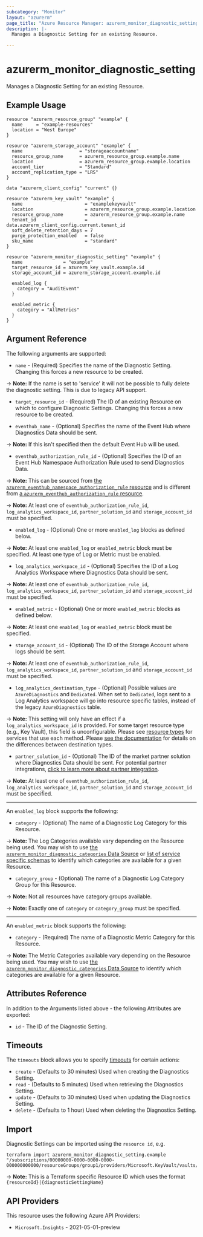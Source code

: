 ```yaml
---
subcategory: "Monitor"
layout: "azurerm"
page_title: "Azure Resource Manager: azurerm_monitor_diagnostic_setting"
description: |-
  Manages a Diagnostic Setting for an existing Resource.

---
```


# azurerm_monitor_diagnostic_setting

Manages a Diagnostic Setting for an existing Resource.

## Example Usage

```hcl
resource "azurerm_resource_group" "example" {
  name     = "example-resources"
  location = "West Europe"
}

resource "azurerm_storage_account" "example" {
  name                     = "storageaccountname"
  resource_group_name      = azurerm_resource_group.example.name
  location                 = azurerm_resource_group.example.location
  account_tier             = "Standard"
  account_replication_type = "LRS"
}

data "azurerm_client_config" "current" {}

resource "azurerm_key_vault" "example" {
  name                       = "examplekeyvault"
  location                   = azurerm_resource_group.example.location
  resource_group_name        = azurerm_resource_group.example.name
  tenant_id                  = data.azurerm_client_config.current.tenant_id
  soft_delete_retention_days = 7
  purge_protection_enabled   = false
  sku_name                   = "standard"
}

resource "azurerm_monitor_diagnostic_setting" "example" {
  name               = "example"
  target_resource_id = azurerm_key_vault.example.id
  storage_account_id = azurerm_storage_account.example.id

  enabled_log {
    category = "AuditEvent"
  }

  enabled_metric {
    category = "AllMetrics"
  }
}
```

## Argument Reference

The following arguments are supported:

* `name` - (Required) Specifies the name of the Diagnostic Setting. Changing this forces a new resource to be created.

-> **Note:** If the name is set to 'service' it will not be possible to fully delete the diagnostic setting. This is due to legacy API support.

* `target_resource_id` - (Required) The ID of an existing Resource on which to configure Diagnostic Settings. Changing this forces a new resource to be created.

* `eventhub_name` - (Optional) Specifies the name of the Event Hub where Diagnostics Data should be sent.

-> **Note:** If this isn't specified then the default Event Hub will be used.

* `eventhub_authorization_rule_id` - (Optional) Specifies the ID of an Event Hub Namespace Authorization Rule used to send Diagnostics Data. 

-> **Note:** This can be sourced from [the `azurerm_eventhub_namespace_authorization_rule` resource](eventhub_namespace_authorization_rule.html) and is different from [a `azurerm_eventhub_authorization_rule` resource](eventhub_authorization_rule.html).

-> **Note:** At least one of `eventhub_authorization_rule_id`, `log_analytics_workspace_id`, `partner_solution_id` and `storage_account_id` must be specified.

* `enabled_log` - (Optional) One or more `enabled_log` blocks as defined below.

-> **Note:** At least one `enabled_log` or `enabled_metric` block must be specified. At least one type of Log or Metric must be enabled.

* `log_analytics_workspace_id` - (Optional) Specifies the ID of a Log Analytics Workspace where Diagnostics Data should be sent.

-> **Note:** At least one of `eventhub_authorization_rule_id`, `log_analytics_workspace_id`, `partner_solution_id` and `storage_account_id` must be specified.

* `enabled_metric` - (Optional) One or more `enabled_metric` blocks as defined below.

-> **Note:** At least one `enabled_log` or `enabled_metric` block must be specified.

* `storage_account_id` - (Optional) The ID of the Storage Account where logs should be sent. 

-> **Note:** At least one of `eventhub_authorization_rule_id`, `log_analytics_workspace_id`, `partner_solution_id` and `storage_account_id` must be specified.

* `log_analytics_destination_type` - (Optional) Possible values are `AzureDiagnostics` and `Dedicated`. When set to `Dedicated`, logs sent to a Log Analytics workspace will go into resource specific tables, instead of the legacy `AzureDiagnostics` table.

-> **Note:** This setting will only have an effect if a `log_analytics_workspace_id` is provided. For some target resource type (e.g., Key Vault), this field is unconfigurable. Please see [resource types](https://learn.microsoft.com/en-us/azure/azure-monitor/reference/tables/azurediagnostics#resource-types) for services that use each method. Please [see the documentation](https://docs.microsoft.com/azure/azure-monitor/platform/diagnostic-logs-stream-log-store#azure-diagnostics-vs-resource-specific) for details on the differences between destination types.

* `partner_solution_id` - (Optional) The ID of the market partner solution where Diagnostics Data should be sent. For potential partner integrations, [click to learn more about partner integration](https://learn.microsoft.com/en-us/azure/partner-solutions/overview).

-> **Note:** At least one of `eventhub_authorization_rule_id`, `log_analytics_workspace_id`, `partner_solution_id` and `storage_account_id` must be specified.

---

An `enabled_log` block supports the following:

* `category` - (Optional) The name of a Diagnostic Log Category for this Resource.

-> **Note:** The Log Categories available vary depending on the Resource being used. You may wish to use [the `azurerm_monitor_diagnostic_categories` Data Source](../d/monitor_diagnostic_categories.html) or [list of service specific schemas](https://docs.microsoft.com/azure/azure-monitor/platform/resource-logs-schema#service-specific-schemas) to identify which categories are available for a given Resource.

* `category_group` - (Optional) The name of a Diagnostic Log Category Group for this Resource.

-> **Note:** Not all resources have category groups available.

-> **Note:** Exactly one of `category` or `category_group` must be specified.

---

An `enabled_metric` block supports the following:

* `category` - (Required) The name of a Diagnostic Metric Category for this Resource.

-> **Note:** The Metric Categories available vary depending on the Resource being used. You may wish to use [the `azurerm_monitor_diagnostic_categories` Data Source](../d/monitor_diagnostic_categories.html) to identify which categories are available for a given Resource.

## Attributes Reference

In addition to the Arguments listed above - the following Attributes are exported:

* `id` - The ID of the Diagnostic Setting.

## Timeouts

The `timeouts` block allows you to specify [timeouts](https://www.terraform.io/language/resources/syntax#operation-timeouts) for certain actions:

* `create` - (Defaults to 30 minutes) Used when creating the Diagnostics Setting.
* `read` - (Defaults to 5 minutes) Used when retrieving the Diagnostics Setting.
* `update` - (Defaults to 30 minutes) Used when updating the Diagnostics Setting.
* `delete` - (Defaults to 1 hour) Used when deleting the Diagnostics Setting.

## Import

Diagnostic Settings can be imported using the `resource id`, e.g.

```shell
terraform import azurerm_monitor_diagnostic_setting.example "/subscriptions/00000000-0000-0000-0000-000000000000/resourceGroups/group1/providers/Microsoft.KeyVault/vaults/vault1|logMonitoring1"
```

-> **Note:** This is a Terraform specific Resource ID which uses the format `{resourceId}|{diagnosticSettingName}`

## API Providers
<!-- This section is generated, changes will be overwritten -->
This resource uses the following Azure API Providers:

* `Microsoft.Insights` - 2021-05-01-preview
